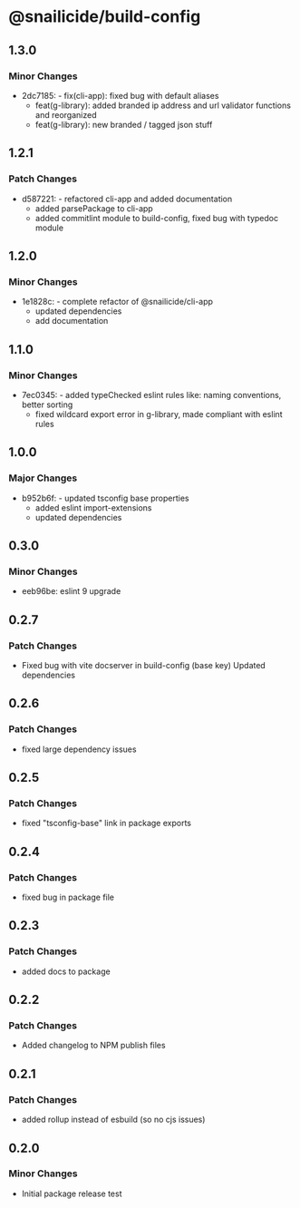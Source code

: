 # @snailicide/build-config

## 1.3.0

### Minor Changes

-   2dc7185: - fix(cli-app): fixed bug with default aliases
    -   feat(g-library): added branded ip address and url validator functions and reorganized
    -   feat(g-library): new branded / tagged json stuff

## 1.2.1

### Patch Changes

-   d587221: - refactored cli-app and added documentation
    -   added parsePackage to cli-app
    -   added commitlint module to build-config, fixed bug with typedoc module

## 1.2.0

### Minor Changes

-   1e1828c: - complete refactor of @snailicide/cli-app
    -   updated dependencies
    -   add documentation

## 1.1.0

### Minor Changes

-   7ec0345: - added typeChecked eslint rules like: naming conventions, better sorting
    -   fixed wildcard export error in g-library, made compliant with eslint rules

## 1.0.0

### Major Changes

-   b952b6f: - updated tsconfig base properties
    -   added eslint import-extensions
    -   updated dependencies

## 0.3.0

### Minor Changes

-   eeb96be: eslint 9 upgrade

## 0.2.7

### Patch Changes

-   Fixed bug with vite docserver in build-config (base key) Updated dependencies

## 0.2.6

### Patch Changes

-   fixed large dependency issues

## 0.2.5

### Patch Changes

-   fixed "tsconfig-base" link in package exports

## 0.2.4

### Patch Changes

-   fixed bug in package file

## 0.2.3

### Patch Changes

-   added docs to package

## 0.2.2

### Patch Changes

-   Added changelog to NPM publish files

## 0.2.1

### Patch Changes

-   added rollup instead of esbuild (so no cjs issues)

## 0.2.0

### Minor Changes

-   Initial package release test
